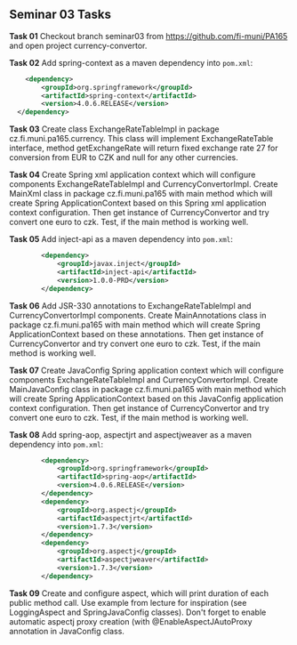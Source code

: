 ## Seminar 03 Tasks
**Task 01** Checkout branch seminar03 from https://github.com/fi-muni/PA165 and
open project currency-convertor. 

**Task 02** Add spring-context as a maven dependency into `pom.xml`:
```xml
    <dependency>
        <groupId>org.springframework</groupId>
        <artifactId>spring-context</artifactId>
        <version>4.0.6.RELEASE</version>
  </dependency> 
```

**Task 03** Create class ExchangeRateTableImpl in package cz.fi.muni.pa165.currency.
This class will implement ExchangeRateTable interface, method getExchangeRate
will return fixed exchange rate 27 for conversion from EUR to CZK and null for
any other currencies.

**Task 04** Create Spring xml application context which will configure
components ExchangeRateTableImpl and CurrencyConvertorImpl. Create MainXml class
in package cz.fi.muni.pa165 with main method which will create Spring
ApplicationContext based on this Spring xml application context configuration.
Then get instance of CurrencyConvertor and try convert one euro to czk. Test, if
the main method is working well.

**Task 05** Add inject-api as a maven dependency into `pom.xml`:
```xml
        <dependency>
            <groupId>javax.inject</groupId>
            <artifactId>inject-api</artifactId>
            <version>1.0.0-PRD</version>
        </dependency>
```

**Task 06** Add JSR-330 annotations to ExchangeRateTableImpl and
CurrencyConvertorImpl components. Create MainAnnotations class
in package cz.fi.muni.pa165 with main method which will create Spring
ApplicationContext based on these annotations.
Then get instance of CurrencyConvertor and try convert one euro to czk. Test, if
the main method is working well.

**Task 07** Create JavaConfig Spring application context which will configure
components ExchangeRateTableImpl and CurrencyConvertorImpl. Create MainJavaConfig
class in package cz.fi.muni.pa165 with main method which will create Spring
ApplicationContext based on this JavaConfig application context configuration.
Then get instance of CurrencyConvertor and try convert one euro to czk. Test, if
the main method is working well.

**Task 08** Add spring-aop, aspectjrt and aspectjweaver as a maven dependency
into `pom.xml`:
```xml
        <dependency>
            <groupId>org.springframework</groupId>
            <artifactId>spring-aop</artifactId>
            <version>4.0.6.RELEASE</version>
        </dependency>
        <dependency>
            <groupId>org.aspectj</groupId>
            <artifactId>aspectjrt</artifactId>
            <version>1.7.3</version>
        </dependency>
        <dependency>
            <groupId>org.aspectj</groupId>
            <artifactId>aspectjweaver</artifactId>
            <version>1.7.3</version>
        </dependency>
```

**Task 09** Create and configure aspect, which will print duration of each
public method call. Use example from lecture for inspiration (see LoggingAspect 
and SpringJavaConfig classes). Don't forget to enable automatic aspectj proxy
creation (with @EnableAspectJAutoProxy annotation in JavaConfig class.
